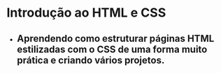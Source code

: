 # Introdução ao HTML e CSS

* ## Aprendendo como estruturar páginas HTML estilizadas com o CSS de uma forma muito prática e criando vários projetos.